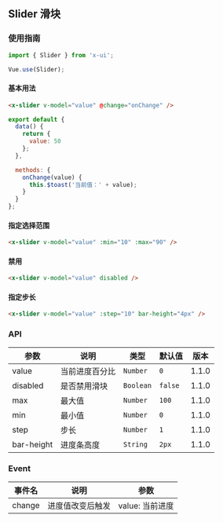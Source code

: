 ## Slider 滑块

### 使用指南
``` javascript
import { Slider } from 'x-ui';

Vue.use(Slider);
```

#### 基本用法

```html
<x-slider v-model="value" @change="onChange" />
```

```js
export default {
  data() {
    return {
      value: 50
    };
  },

  methods: {
    onChange(value) {
      this.$toast('当前值：' + value);
    }
  }
};
```

#### 指定选择范围

```html
<x-slider v-model="value" :min="10" :max="90" />
```

#### 禁用

```html
<x-slider v-model="value" disabled />
```

#### 指定步长

```html
<x-slider v-model="value" :step="10" bar-height="4px" />
```

### API

| 参数 | 说明 | 类型 | 默认值 | 版本 |
|------|------|------|------|------|
| value | 当前进度百分比 | `Number` | `0` | 1.1.0 |
| disabled | 是否禁用滑块 | `Boolean` | `false` | 1.1.0 |
| max | 最大值 | `Number` | `100` | 1.1.0 |
| min | 最小值 | `Number` | `0` | 1.1.0 |
| step | 步长 | `Number` | `1` | 1.1.0 |
| bar-height | 进度条高度 | `String` | `2px` | 1.1.0 |

### Event

| 事件名 | 说明 | 参数 |
|------|------|------|
| change | 进度值改变后触发 | value: 当前进度 |
